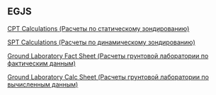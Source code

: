 ## EGJS

[CPT Calculations (Расчеты по статическому зондированию)](https://vcxz09876.github.io/egjs/examples/cptCalcTable.html)

[SPT Calculations (Расчеты по динамическому зондированию)](https://vcxz09876.github.io/egjs/examples/sptCalcTable.html)

[Ground Laboratory Fact Sheet (Расчеты грунтовой лаборатории по фактическим данным)](https://vcxz09876.github.io/egjs/examples/groundLabFact.html)

[Ground Laboratory Calc Sheet (Расчеты грунтовой лаборатории по вычисленным данным)](https://vcxz09876.github.io/egjs/examples/goundLabCalc.html)
